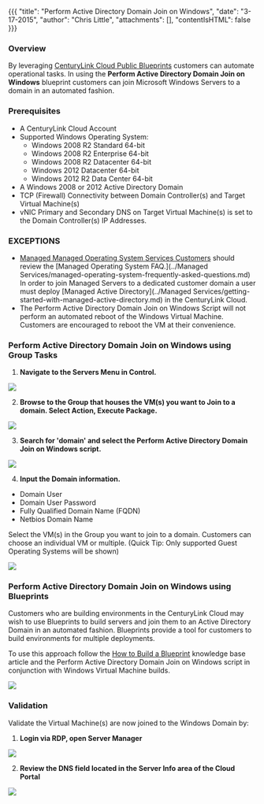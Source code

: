 {{{
  "title": "Perform Active Directory Domain Join on Windows",
  "date": "3-17-2015",
  "author": "Chris Little",
  "attachments": [],
  "contentIsHTML": false
}}}

### Overview

By leveraging [CenturyLink Cloud Public Blueprints](centurylink-cloud-public-blueprint-packages.md) customers can automate operational tasks.  In using the **Perform Active Directory Domain Join on Windows** blueprint customers can join Microsoft Windows Servers to a domain in an automated fashion.

### Prerequisites

* A CenturyLink Cloud Account
* Supported Windows Operating System:
    * Windows 2008 R2 Standard 64-bit
    * Windows 2008 R2 Enterprise 64-bit
    * Windows 2008 R2 Datacenter 64-bit
    * Windows 2012 Datacenter 64-bit
    * Windows 2012 R2 Data Center 64-bit
* A Windows 2008 or 2012 Active Directory Domain
* TCP (Firewall) Connectivity between Domain Controller(s) and Target Virtual Machine(s)
* vNIC Primary and Secondary DNS on Target Virtual Machine(s) is set to the Domain Controller(s) IP Addresses.  

### EXCEPTIONS

* [Managed Managed Operating System Services Customers](http://www.ctl.io/managed-services/operating-system) should review the [Managed Operating System FAQ.](../Managed Services/managed-operating-system-frequently-asked-questions.md)  In order to join Managed Servers to a dedicated customer domain a user must deploy [Managed Active Directory](../Managed Services/getting-started-with-managed-active-directory.md) in the CenturyLink Cloud.
* The Perform Active Directory Domain Join on Windows Script will not perform an automated reboot of the Windows Virtual Machine.  Customers are encouraged to reboot the VM at their convenience.

### Perform Active Directory Domain Join on Windows using Group Tasks

1. **Navigate to the Servers Menu in Control.**

  <img src="../images/Perform_Active_Directory_Domain_Join_on_Windows_01.png">

2. **Browse to the Group that houses the VM(s) you want to Join to a domain. Select Action, Execute Package.**

  <img src="../images/Perform_Active_Directory_Domain_Join_on_Windows_02.png">

3. **Search for '<strong>domain</strong>' and select the <strong>Perform Active Directory Domain Join on Windows</strong> script.**

  <img src="../images/Perform_Active_Directory_Domain_Join_on_Windows_03.png">

4. **Input the Domain information.**

  - Domain User
  - Domain User Password
  - Fully Qualified Domain Name (FQDN)
  - Netbios Domain Name

  Select the VM(s) in the Group you want to join to a domain. Customers can choose an individual VM or multiple. (Quick Tip: Only supported Guest Operating Systems will be shown)

  <img src="../images/Perform_Active_Directory_Domain_Join_on_Windows_04.png">

### Perform Active Directory Domain Join on Windows using Blueprints

  Customers who are building environments in the CenturyLink Cloud may wish to use Blueprints to build servers and join them to an Active Directory Domain in an automated fashion. Blueprints provide a tool for customers to build environments for multiple deployments.

  To use this approach follow the [How to Build a Blueprint](how-to-build-a-blueprint.md) knowledge base article and the Perform Active Directory Domain Join on Windows script in conjunction with Windows Virtual Machine builds.

  <img src="../images/Perform_Active_Directory_Domain_Join_on_Windows_05.png">

### Validation

Validate the Virtual Machine(s) are now joined to the Windows Domain by:

1. **Login via RDP, open Server Manager**

  <img src="../images/Perform_Active_Directory_Domain_Join_on_Windows_06.png">

2.  **Review the DNS field located in the Server Info area of the Cloud Portal**

  <img src="../images/Perform_Active_Directory_Domain_Join_on_Windows_07.png">

